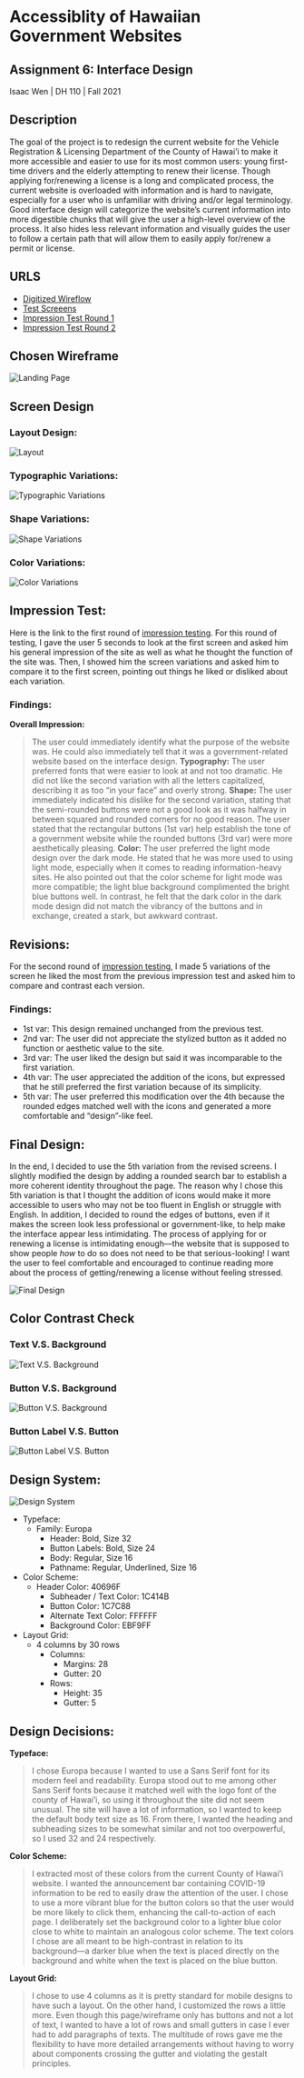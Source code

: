 # Accessiblity of Hawaiian Government Websites

## Assignment 6: Interface Design
Isaac Wen | DH 110 | Fall 2021

## Description 
The goal of the project is to redesign the current website for the Vehicle Registration & Licensing Department of the County of Hawai’i to make it more 
accessible and easier to use for its most common users: young first-time drivers and the elderly attempting to renew their license. Though applying 
for/renewing a license is a long and complicated process, the current website is overloaded with information and is hard to navigate, especially for a 
user who is unfamiliar with driving and/or legal terminology. Good interface design will categorize the website’s current information into more digestible 
chunks that will give the user a high-level overview of the process. It also hides less relevant information and visually guides the user to follow a certain 
path that will allow them to easily apply for/renew a permit or license.

## URLS
* [Digitized Wireflow](https://www.figma.com/file/FiP5xIDKEKWrtnXJAAugWU/Interface-Design?node-id=31%3A422)
* [Test Screeens](https://www.figma.com/file/FiP5xIDKEKWrtnXJAAugWU/Interface-Design?node-id=0%3A1)
* [Impression Test Round 1](https://drive.google.com/file/d/1COGA-PxMYzvWXI-rnx4LyJaLv1ZeNWFl/view?usp=sharing)
* [Impression Test Round 2](https://drive.google.com/file/d/1VljcbC9BH3jJb7O5YwNYknC8lDRqzgoW/view?usp=sharing)


## Chosen Wireframe
![Landing Page](https://github.com/isaacwen01/DH110/blob/main/Assignments/A06/Landing%20Page.png)

## Screen Design

### Layout Design:
![Layout](https://github.com/isaacwen01/DH110/blob/main/Assignments/A06/Screen%20Shot%202021-11-09%20at%204.25.09%20AM.png)

### Typographic Variations:
![Typographic Variations](https://github.com/isaacwen01/DH110/blob/main/Assignments/A06/Typographic%20Variations.png)

### Shape Variations:
![Shape Variations](https://github.com/isaacwen01/DH110/blob/main/Assignments/A06/Shape%20Variations.png)

### Color Variations:
![Color Variations](https://github.com/isaacwen01/DH110/blob/main/Assignments/A06/Color%20Variations.png)


## Impression Test:
Here is the link to the first round of [impression testing](https://drive.google.com/file/d/1COGA-PxMYzvWXI-rnx4LyJaLv1ZeNWFl/view?usp=sharing). For this round of testing, I gave the user 5 seconds to look at the first screen and asked him his general impression of the site as well as what he thought the function of the site was. Then, I showed him the screen variations and asked him to compare it to the first screen, pointing out things he liked or disliked about each variation.


### Findings:
**Overall Impression:**
> The user could immediately identify what the purpose of the website was. He could also immediately tell that it was a government-related 
website based on the interface design.
**Typography:**
> The user preferred fonts that were easier to look at and not too dramatic. He did not like the second variation with all the letters capitalized, 
describing it as too “in your face” and overly strong.
**Shape:**
> The user immediately indicated his dislike for the second variation, stating that the semi-rounded buttons were not a good look as it was halfway in 
between squared and rounded corners for no good reason. The user stated that the rectangular buttons (1st var) help establish the tone of a government website while the rounded buttons (3rd var) were more aesthetically pleasing.
**Color:**
> The user preferred the light mode design over the dark mode. He stated that he was more used to using light mode, especially when it comes to reading 
information-heavy sites. He also pointed out that the color scheme for light mode was more compatible; the light blue background complimented the bright blue buttons well. In contrast, he felt that the dark color in the dark mode design did not match the vibrancy of the buttons and in exchange, created a stark, but awkward contrast.


## Revisions:
For the second round of [impression testing](https://drive.google.com/file/d/1VljcbC9BH3jJb7O5YwNYknC8lDRqzgoW/view?usp=sharing), I made 5 variations of the screen he liked the most from the previous impression test and asked him to compare and contrast each version.

### Findings:
* 1st var: This design remained unchanged from the previous test.
* 2nd var: The user did not appreciate the stylized button as it added no function or aesthetic value to the site.
* 3rd var: The user liked the design but said it was incomparable to the first variation.
* 4th var: The user appreciated the addition of the icons, but expressed that he still preferred the first variation because of its simplicity.
* 5th var: The user preferred this modification over the 4th because the rounded edges matched well with the icons and generated a more comfortable and “design”-like feel.


## Final Design:
In the end, I decided to use the 5th variation from the revised screens. I slightly modified the design by adding a rounded search bar to establish a more coherent identity throughout the page. The reason why I chose this 5th variation is that I thought the addition of icons would make it more accessible to users who may not be too fluent in English or struggle with English. In addition, I decided to round the edges of buttons, even if it makes the screen look less professional or government-like, to help make the interface appear less intimidating. The process of applying for or renewing a license is intimidating enough––the website that is supposed to show people *how* to do so does not need to be that serious-looking! I want the user to feel comfortable and encouraged to continue reading more about the process of getting/renewing a license without feeling stressed.

![Final Design](https://github.com/isaacwen01/DH110/blob/main/Assignments/A06/FINAL%20DESIGN%20(1).png)

## Color Contrast Check
### Text V.S. Background
![Text V.S. Background](https://github.com/isaacwen01/DH110/blob/main/Assignments/A06/TextvsBackground.png)
### Button V.S. Background
![Button V.S. Background](https://github.com/isaacwen01/DH110/blob/main/Assignments/A06/ButtonvsBackground.png)
### Button Label V.S. Button
![Button Label V.S. Button](https://github.com/isaacwen01/DH110/blob/main/Assignments/A06/LabelvsButton.png)


## Design System:
![Design System](https://github.com/isaacwen01/DH110/blob/main/Assignments/A06/Screen%20Shot%202021-11-09%20at%203.27.15%20AM.png)
* Typeface:
  * Family: Europa
    * Header: Bold, Size 32
    * Button Labels: Bold, Size 24
    * Body: Regular, Size 16
    * Pathname: Regular, Underlined, Size 16
* Color Scheme:
  * Header Color: 40696F
    * Subheader / Text Color: 1C414B
    * Button Color: 1C7C88
    * Alternate Text Color: FFFFFF
    * Background Color: EBF9FF 
* Layout Grid:
  * 4 columns by 30 rows
    * Columns: 
        * Margins: 28
        * Gutter: 20
    * Rows:
        * Height: 35
        * Gutter: 5

## Design Decisions:
**Typeface:**
> I chose Europa because I wanted to use a Sans Serif font for its modern feel and readability. Europa stood out to me among other Sans Serif fonts because it matched well with the logo font of the county of Hawai’i, so using it throughout the site did not seem unusual. The site will have a lot of information, so I wanted to keep the default body text size as 16. From there, I wanted the heading and subheading sizes to be somewhat similar and not too overpowerful, so I used 32 and 24 respectively.

**Color Scheme:** 
> I extracted most of these colors from the current County of Hawai’i website. I wanted the announcement bar containing COVID-19 information to be red to easily draw the attention of the user. I chose to use a more vibrant blue for the button colors so that the user would be more likely to click them, enhancing the call-to-action of each page. I deliberately set the background color to a lighter blue color close to white to maintain an analogous color scheme. The text colors I chose are all meant to be high-contrast in relation to its background––a darker blue when the text is placed directly on the background and white when the text is placed on the blue button.

**Layout Grid:**
> I chose to use 4 columns as it is pretty standard for mobile designs to have such a layout. On the other hand, I customized the rows a little more. Even though this page/wireframe only has buttons and not a lot of text, I wanted to have a lot of rows and small gutters in case I ever had to add paragraphs of texts. The multitude of rows gave me the flexibility to have more detailed arrangements without having to worry about components crossing the gutter and violating the gestalt principles.


